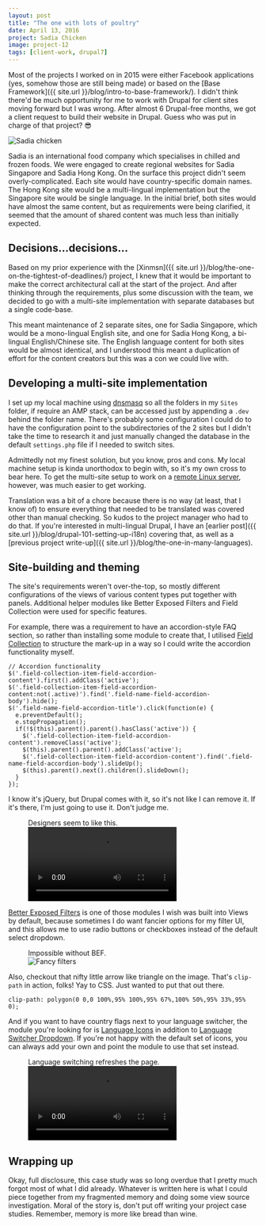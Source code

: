 ```yaml
---
layout: post
title: "The one with lots of poultry"
date: April 13, 2016
project: Sadia Chicken
image: project-12
tags: [client-work, drupal7]
---
```

Most of the projects I worked on in 2015 were either Facebook applications (yes, somehow those are still being made) or based on the [Base Framework]({{ site.url }}/blog/intro-to-base-framework/). I didn't think there'd be much opportunity for me to work with Drupal for client sites moving forward but I was wrong. After almost 6 Drupal-free months, we got a client request to build their website in Drupal. Guess who was put in charge of that project? <span class="emoji">&#x1F60E;</span>

<img srcset="{{ site.url }}/assets/images/posts/sadia/sadia-480.jpg 480w, {{ site.url }}/assets/images/posts/sadia/sadia-640.jpg 640w, {{ site.url }}/assets/images/posts/sadia/sadia-960.jpg 960w, {{ site.url }}/assets/images/posts/sadia/sadia-1280.jpg 1280w" sizes="(max-width: 400px) 100vw, (max-width: 960px) 75vw, 640px" src="{{ site.url }}/assets/images/posts/sadia/sadia-640.jpg" alt="Sadia chicken" />

Sadia is an international food company which specialises in chilled and frozen foods. We were engaged to create regional websites for Sadia Singapore and Sadia Hong Kong. On the surface this project didn't seem overly-complicated. Each site would have country-specific domain names. The Hong Kong site would be a multi-lingual implementation but the Singapore site would be single language. In the initial brief, both sites would have almost the same content, but as requirements were being clarified, it seemed that the amount of shared content was much less than initially expected.

## Decisions...decisions...

Based on my prior experience with the [Xinmsn]({{ site.url }}/blog/the-one-on-the-tightest-of-deadlines/) project, I knew that it would be important to make the correct architectural call at the start of the project. And after thinking through the requirements, plus some discussion with the team, we decided to go with a multi-site implementation with separate databases but a single code-base.

This meant maintenance of 2 separate sites, one for Sadia Singapore, which would be a mono-lingual English site, and one for Sadia Hong Kong, a bi-lingual English/Chinese site. The English language content for both sites would be almost identical, and I understood this meant a duplication of effort for the content creators but this was a con we could live with.

## Developing a multi-site implementation

I set up my local machine using [dnsmasq](http://www.thekelleys.org.uk/dnsmasq/doc.html) so all the folders in my `Sites` folder, if require an AMP stack, can be accessed just by appending a `.dev` behind the folder name. There's probably some configuration I could do to have the configuration point to the subdirectories of the 2 sites but I didn't take the time to research it and just manually changed the database in the default `settings.php` file if I needed to switch sites.

Admittedly not my finest solution, but you know, pros and cons. My local machine setup is kinda unorthodox to begin with, so it's my own cross to bear here. To get the multi-site setup to work on a [remote Linux server](https://www.drupal.org/docs/7/multisite-drupal/configuring-a-basic-multi-site-development-environment-in-linux), however, was much easier to get working.

Translation was a bit of a chore because there is no way (at least, that I know of) to ensure everything that needed to be translated was covered other than manual checking. So kudos to the project manager who had to do that. If you're interested in multi-lingual Drupal, I have an [earlier post]({{ site.url }}/blog/drupal-101-setting-up-i18n) covering that, as well as a [previous project write-up]({{ site.url }}/blog/the-one-in-many-languages).

## Site-building and theming

The site's requirements weren't over-the-top, so mostly different configurations of the views of various content types put together with panels. Additional helper modules like Better Exposed Filters and Field Collection were used for specific features.

For example, there was a requirement to have an accordion-style FAQ section, so rather than installing some module to create that, I utilised [Field Collection](https://www.drupal.org/project/field_collection) to structure the mark-up in a way so I could write the accordion functionality myself.

<pre><code class="language-javascript">// Accordion functionality
$('.field-collection-item-field-accordion-content').first().addClass('active');
$('.field-collection-item-field-accordion-content:not(.active)').find('.field-name-field-accordion-body').hide();
$('.field-name-field-accordion-title').click(function(e) {
  e.preventDefault();
  e.stopPropagation();
  if(!$(this).parent().parent().hasClass('active')) {
    $('.field-collection-item-field-accordion-content').removeClass('active');
    $(this).parent().parent().addClass('active');
    $('.field-collection-item-field-accordion-content').find('.field-name-field-accordion-body').slideUp();
    $(this).parent().next().children().slideDown();
  }
});</code></pre>

I know it's jQuery, but Drupal comes with it, so it's not like I can remove it. If it's there, I'm just going to use it. Don't judge me.

<figure>
    <figcaption>Designers seem to like this.</figcaption>
    <video src="{{ site.url }}/assets/videos/sadia-accordion.mp4" controls></video>
</figure>

[Better Exposed Filters](https://www.drupal.org/project/better_exposed_filters) is one of those modules I wish was built into Views by default, because sometimes I do want fancier options for my filter UI, and this allows me to use radio buttons or checkboxes instead of the default select dropdown.

<figure>
    <figcaption>Impossible without BEF.</figcaption>
    <img srcset="{{ site.url }}/assets/images/posts/sadia/bef-480.jpg 480w, {{ site.url }}/assets/images/posts/sadia/bef-640.jpg 640w, {{ site.url }}/assets/images/posts/sadia/bef-960.jpg 960w, {{ site.url }}/assets/images/posts/sadia/bef-1280.jpg 1280w" sizes="(max-width: 400px) 100vw, (max-width: 960px) 75vw, 640px" src="{{ site.url }}/assets/images/posts/sadia/bef-640.jpg" alt="Fancy filters" />
</figure>

Also, checkout that nifty little arrow like triangle on the image. That's `clip-path` in action, folks! Yay to CSS. Just wanted to put that out there.

<pre><code class="language-css">clip-path: polygon(0 0,0 100%,95% 100%,95% 67%,100% 50%,95% 33%,95% 0);</code></pre>

And if you want to have country flags next to your language switcher, the module you're looking for is [Language Icons](https://www.drupal.org/project/languageicons) in addition to [Language Switcher Dropdown](https://www.drupal.org/project/lang_dropdown). If you're not happy with the default set of icons, you can always add your own and point the module to use that set instead.

<figure>
    <figcaption>Language switching refreshes the page.</figcaption>
    <video src="{{ site.url }}/assets/videos/sadia-lang.mp4" controls></video>
</figure>

## Wrapping up

Okay, full disclosure, this case study was so long overdue that I pretty much forgot most of what I did already. Whatever is written here is what I could piece together from my fragmented memory and doing some view source investigation. Moral of the story is, don't put off writing your project case studies. Remember, memory is more like bread than wine.
